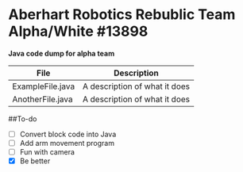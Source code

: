 # Aberhart Robotics Rebublic Team Alpha/White #13898

**Java code dump for alpha team**

| File | Description |
| ----------- | ----------- |
| ExampleFile.java | A description of what it does |
| AnotherFile.java | A description of what it does |

##To-do
- [ ] Convert block code into Java
- [ ] Add arm movement program
- [ ] Fun with camera
- [x] Be better
